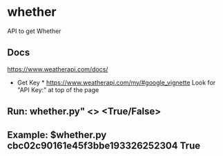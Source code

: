 # whether
API to get Whether

## Docs
https://www.weatherapi.com/docs/

* Get Key *
https://www.weatherapi.com/my/#google_vignette
Look for "API Key:" at top of the page

 
## Run: whether.py" <> <True/False>
## Example: $whether.py cbc02c90161e45f3bbe193326252304 True

